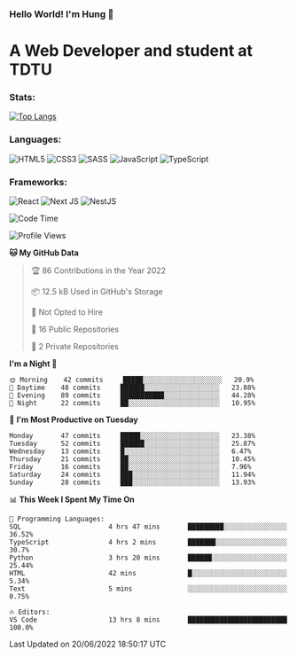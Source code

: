 ### Hello World! I'm Hung :wave:

# A Web Developer and student at TDTU

### Stats:
[![Top Langs](https://github-readme-stats.vercel.app/api/top-langs/?username=Kuroo-nekoo&layout=compact)](https://github.com/anuraghazra/github-readme-stats)

### Languages:
![HTML5](https://img.shields.io/badge/html5-%23E34F26.svg?style=for-the-badge&logo=html5&logoColor=%23E34F26&color=white)
![CSS3](https://img.shields.io/badge/css3-%231572B6.svg?style=for-the-badge&logo=css3&logoColor=%231572B6&color=white)
![SASS](https://img.shields.io/badge/SASS-hotpink.svg?style=for-the-badge&logo=SASS&logoColor=hotpink&color=white)
![JavaScript](https://img.shields.io/badge/javascript-%23323330.svg?style=for-the-badge&logo=javascript&logoColor=%23F7DF1E&color=white)
![TypeScript](https://img.shields.io/badge/typescript-%23007ACC.svg?style=for-the-badge&logo=typescript&logoColor=%23007ACC&color=white)  

### Frameworks:
![React](https://img.shields.io/badge/react-%2320232a.svg?style=for-the-badge&logo=react&logoColor=%%2361DAFB&color=white)
![Next JS](https://img.shields.io/badge/Next-black?style=for-the-badge&logo=next.js&logoColor=black&color=white)
![NestJS](https://img.shields.io/badge/nestjs-%23E0234E.svg?style=for-the-badge&logo=nestjs&logoColor=%23E0234E&color=white)  

<!--START_SECTION:waka-->
![Code Time](http://img.shields.io/badge/Code%20Time-41%20hrs%2059%20mins-blue)

![Profile Views](http://img.shields.io/badge/Profile%20Views-1-blue)

**🐱 My GitHub Data** 

> 🏆 86 Contributions in the Year 2022
 > 
> 📦 12.5 kB Used in GitHub's Storage 
 > 
> 🚫 Not Opted to Hire
 > 
> 📜 16 Public Repositories 
 > 
> 🔑 2 Private Repositories  
 > 
**I'm a Night 🦉** 

```text
🌞 Morning    42 commits     █████░░░░░░░░░░░░░░░░░░░░   20.9% 
🌆 Daytime    48 commits     ██████░░░░░░░░░░░░░░░░░░░   23.88% 
🌃 Evening    89 commits     ███████████░░░░░░░░░░░░░░   44.28% 
🌙 Night      22 commits     ██░░░░░░░░░░░░░░░░░░░░░░░   10.95%

```
📅 **I'm Most Productive on Tuesday** 

```text
Monday       47 commits     █████░░░░░░░░░░░░░░░░░░░░   23.38% 
Tuesday      52 commits     ██████░░░░░░░░░░░░░░░░░░░   25.87% 
Wednesday    13 commits     █░░░░░░░░░░░░░░░░░░░░░░░░   6.47% 
Thursday     21 commits     ██░░░░░░░░░░░░░░░░░░░░░░░   10.45% 
Friday       16 commits     ██░░░░░░░░░░░░░░░░░░░░░░░   7.96% 
Saturday     24 commits     ███░░░░░░░░░░░░░░░░░░░░░░   11.94% 
Sunday       28 commits     ███░░░░░░░░░░░░░░░░░░░░░░   13.93%

```


📊 **This Week I Spent My Time On** 

```text
💬 Programming Languages: 
SQL                      4 hrs 47 mins       █████████░░░░░░░░░░░░░░░░   36.52% 
TypeScript               4 hrs 2 mins        ███████░░░░░░░░░░░░░░░░░░   30.7% 
Python                   3 hrs 20 mins       ██████░░░░░░░░░░░░░░░░░░░   25.44% 
HTML                     42 mins             █░░░░░░░░░░░░░░░░░░░░░░░░   5.34% 
Text                     5 mins              ░░░░░░░░░░░░░░░░░░░░░░░░░   0.75%

🔥 Editors: 
VS Code                  13 hrs 8 mins       █████████████████████████   100.0%

```


 Last Updated on 20/06/2022 18:50:17 UTC
<!--END_SECTION:waka-->
